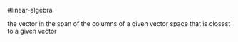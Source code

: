 
#linear-algebra

the vector in the span of the columns of a given vector space that is closest to a given vector
